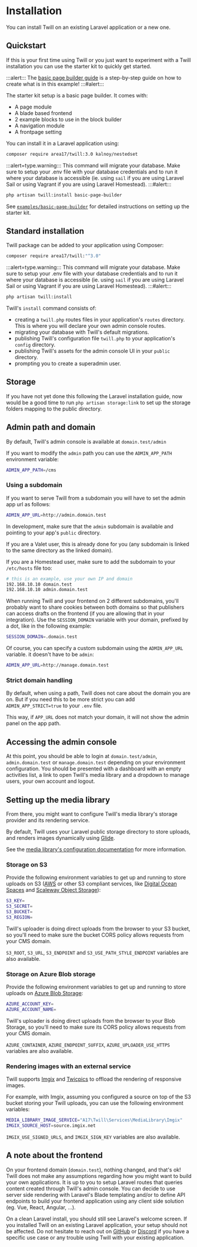 # Installation

You can install Twill on an existing Laravel application or a new one.

## Quickstart

If this is your first time using Twill or you just want to experiment with a Twill installation you can use the starter kit to quickly get started.

:::alert:::
The [basic page builder guide](../../2_guides/1_page-builder-with-blade/1_index.md) is a step-by-step guide on how to create what is in this example!
:::#alert:::

The starter kit setup is a basic page builder. It comes with:

- A page module
- A blade based frontend
- 2 example blocks to use in the block builder
- A navigation module
- A frontpage setting

You can install it in a Laravel application using:

```bash
composer require area17/twill:3.0 kalnoy/nestedset
```

:::alert=type.warning::: 
This command will migrate your database.
Make sure to setup your .env file with your database credentials and to run it where your database is accessible (ie. using `sail` if you are using Laravel Sail or using Vagrant if you are using Laravel Homestead). 
:::#alert:::

```bash
php artisan twill:install basic-page-builder
```

See [`examples/basic-page-builder`](https://github.com/area17/twill/tree/3.x/examples/basic-page-builder) for detailed instructions on setting up the starter kit.

## Standard installation

Twill package can be added to your application using Composer:

```bash
composer require area17/twill:"^3.0"
```

:::alert=type.warning::: 
This command will migrate your database.
Make sure to setup your .env file with your database credentials and to run it where your database is accessible (ie. using `sail` if you are using Laravel Sail or using Vagrant if you are using Laravel Homestead).
:::#alert:::

```bash
php artisan twill:install
```

Twill's `install` command consists of:

- creating a `twill.php` routes files in your application's `routes` directory. This is where you will declare your own admin console routes.
- migrating your database with Twill's default migrations.
- publishing Twill's configuration file `twill.php` to your application's `config` directory.
- publishing Twill's assets for the admin console UI in your `public` directory.
- prompting you to create a superadmin user.

## Storage

If you have not yet done this following the Laravel installation guide, now would be a good time to run `php artisan storage:link` to set up the storage folders mapping to the public directory.

## Admin path and domain

By default, Twill's admin console is available at `domain.test/admin`

If you want to modify the `admin` path you can use the `ADMIN_APP_PATH` environment variable:

```bash
ADMIN_APP_PATH=/cms
```

### Using a subdomain

If you want to serve Twill from a subdomain you will have to set the admin app url as follows:

```bash
ADMIN_APP_URL=http://admin.domain.test
```

In development, make sure that the `admin` subdomain is available and pointing to your app's `public` directory.

If you are a Valet user, this is already done for you (any subdomain is linked to the same directory as the linked domain).

If you are a Homestead user, make sure to add the subdomain to your `/etc/hosts` file too:

```bash
# this is an example, use your own IP and domain
192.168.10.10 domain.test
192.168.10.10 admin.domain.test
```

When running Twill and your frontend on 2 different subdomains, you'll probably want to share cookies between both domains so that publishers can access drafts on the frontend (if you are allowing that in your integration). Use the `SESSION_DOMAIN` variable with your domain, prefixed by a dot, like in the following example:

```bash
SESSION_DOMAIN=.domain.test
```

Of course, you can specify a custom subdomain using the `ADMIN_APP_URL` variable. it doesn't have to be `admin`:

```bash
ADMIN_APP_URL=http://manage.domain.test
```

### Strict domain handling

By default, when using a path, Twill does not care about the domain you are on. But if you need this to be more strict
you can add `ADMIN_APP_STRICT=true` to your `.env` file.

This way, if `APP_URL` does not match your domain, it will not show the admin panel on the app path.

## Accessing the admin console

At this point, you should be able to login at `domain.test/admin`, `admin.domain.test` or `manage.domain.test` depending
on your environment configuration. You should be presented with a dashboard with an empty activities list, a link to
open Twill's media library and a dropdown to manage users, your own account and logout.

## Setting up the media library

From there, you might want to configure Twill's media library's storage provider and its rendering service.

By default, Twill uses your Laravel public storage directory to store uploads, and renders images dynamically using [Glide](https://glide.thephpleague.com/).

See the [media library's configuration documentation](./3_configuration.md#content-media-library) for more information.

### Storage on S3

Provide the following environment variables to get up and running to store uploads on S3 ([AWS](https://aws.amazon.com/s3/) or other S3 compliant services, like [Digital Ocean Spaces](https://www.digitalocean.com/products/spaces) and [Scaleway Object Storage](https://www.scaleway.com/en/object-storage/)):

```bash
S3_KEY=
S3_SECRET=
S3_BUCKET=
S3_REGION=
```

Twill's uploader is doing direct uploads from the browser to your S3 bucket, so you'll need to make sure the bucket CORS policy allows requests from your CMS domain. 

`S3_ROOT`, `S3_URL`, `S3_ENDPOINT` and `S3_USE_PATH_STYLE_ENDPOINT` variables are also available.

### Storage on Azure Blob storage

Provide the following environment variables to get up and running to store uploads on [Azure Blob Storage](https://azure.microsoft.com/en-us/products/storage/blobs):

```bash
AZURE_ACCOUNT_KEY=
AZURE_ACCOUNT_NAME=
```

Twill's uploader is doing direct uploads from the browser to your Blob Storage, so you'll need to make sure its CORS policy allows requests from your CMS domain.


`AZURE_CONTAINER`, `AZURE_ENDPOINT_SUFFIX`, `AZURE_UPLOADER_USE_HTTPS` variables are also available.

### Rendering images with an external service

Twill supports [Imgix](https://imgix.com) and [Twicpics](https://twicpics.com) to offload the rendering of responsive images. 

For example, with Imgix, assuming you configured a source on top of the S3 bucket storing your Twill uploads, you can use the following environment variables:

```bash
MEDIA_LIBRARY_IMAGE_SERVICE="A17\Twill\Services\MediaLibrary\Imgix"
IMGIX_SOURCE_HOST=source.imgix.net
```

`IMGIX_USE_SIGNED_URLS`, and `IMGIX_SIGN_KEY` variables are also available.

## A note about the frontend

On your frontend domain (`domain.test`), nothing changed, and that's ok! Twill does not make any assumptions regarding how you might want to build your own applications. It is up to you to setup Laravel routes that queries content created through Twill's admin console. You can decide to use server side rendering with Laravel's Blade templating and/or to define API endpoints to build your frontend application using any client side solution (eg. Vue, React, Angular, ...).

On a clean Laravel install, you should still see Laravel's welcome screen. If you installed Twill on an existing Laravel application, your setup should not be affected. Do not hesitate to reach out on [GitHub](https://github.com/area17/twill/discussions) or [Discord](https://discord.gg/cnWk7EFv8R) if you have a specific use case or any trouble using Twill with your existing application.
